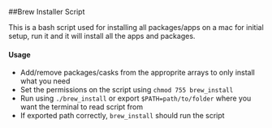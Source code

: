 ##Brew Installer Script

This is a bash script used for installing all packages/apps on a mac for initial setup, run it and it will install all the apps and packages.


#### Usage
- Add/remove packages/casks from the approprite arrays to only install what you need
- Set the permissions on the script using ```chmod 755 brew_install```
- Run using ```./brew_install``` or export ```$PATH=path/to/folder``` where you want the terminal to read script from
- If exported path correctly, ```brew_install``` should run the script
